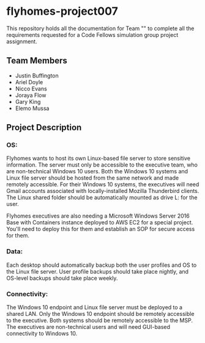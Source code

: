 # flyhomes-project007
This repository holds all the documentation for Team "" to complete all the requirements requested for a Code Fellows simulation group project assignment.

## Team Members
- Justin Buffington
- Ariel Doyle
- Nicco Evans
- Joraya Flow
- Gary King
- Elemo Mussa

## Project Description
### **OS:**
Flyhomes wants to host its own Linux-based file server to store sensitive information. The server must only be accessible to the executive team, who are non-technical Windows 10 users. Both the Windows 10 systems and Linux file server should be hosted from the same network and made remotely accessible. For their Windows 10 systems, the executives will need Gmail accounts associated with locally-installed Mozilla Thunderbird clients. The Linux shared folder should be automatically mounted as drive L: for the user.

Flyhomes executives are also needing a Microsoft Windows Server 2016 Base with Containers instance deployed to AWS EC2 for a special project. You'll need to deploy this for them and establish an SOP for secure access for them.

### **Data:**
Each desktop should automatically backup both the user profiles and OS to the Linux file server. User profile backups should take place nightly, and OS-level backups should take place weekly.

### **Connectivity:**
The Windows 10 endpoint and Linux file server must be deployed to a shared LAN. Only the Windows 10 endpoint should be remotely accessible to the executive. Both systems should be remotely accessible to the MSP. The executives are non-technical users and will need GUI-based connectivity to Windows 10.

